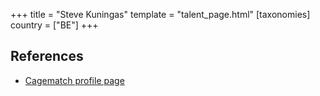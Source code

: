 +++
title = "Steve Kuningas"
template = "talent_page.html"
[taxonomies]
country = ["BE"]
+++

## References

* [Cagematch profile page](https://www.cagematch.net/?id=2&nr=15608)
